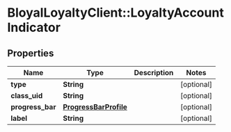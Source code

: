 # BloyalLoyaltyClient::LoyaltyAccountIndicator

## Properties
Name | Type | Description | Notes
------------ | ------------- | ------------- | -------------
**type** | **String** |  | [optional] 
**class_uid** | **String** |  | [optional] 
**progress_bar** | [**ProgressBarProfile**](ProgressBarProfile.md) |  | [optional] 
**label** | **String** |  | [optional] 

